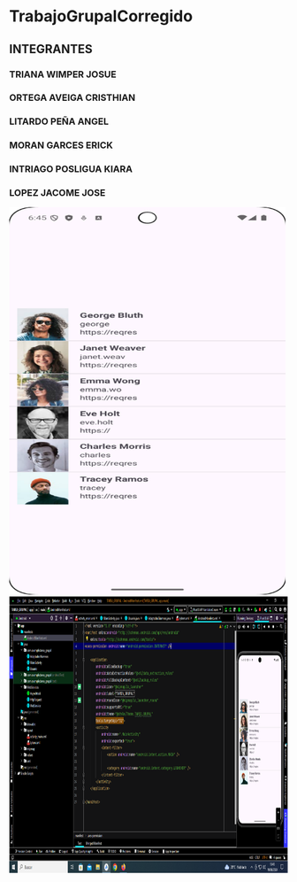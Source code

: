 ﻿# TrabajoGrupalCorregido
## INTEGRANTES ##
### TRIANA WIMPER JOSUE ###
### ORTEGA AVEIGA CRISTHIAN ###
### LITARDO PEÑA ANGEL  ###
### MORAN GARCES ERICK ###
### INTRIAGO POSLIGUA KIARA ###
### LOPEZ JACOME JOSE ###
<img src="cap1.png" width= "500" height="700">
<img src="capf.PNG" width= "700" height="500">
